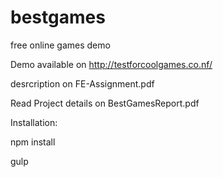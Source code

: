 # bestgames
free online games demo

Demo available on
http://testforcoolgames.co.nf/

desrcription on FE-Assignment.pdf

Read Project details on BestGamesReport.pdf 

Installation:

npm install

gulp



